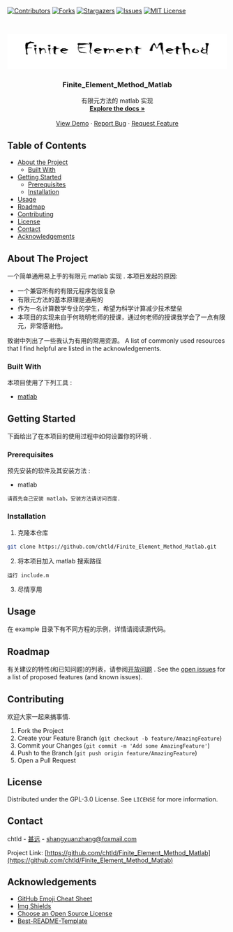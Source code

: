 [![Contributors][contributors-shield]][contributors-url]
[![Forks][forks-shield]][forks-url]
[![Stargazers][stars-shield]][stars-url]
[![Issues][issues-shield]][issues-url]
[![MIT License][license-shield]][license-url]



<!-- PROJECT LOGO -->
<br />
<p align="center">
  
  <a href="https://github.com/chtld/Finite_Elemnet_Method_Matlab">
    <img src="images/logo.png" alt="Logo" width="740" height="80">
  </a>

  <h3 align="center">Finite_Element_Method_Matlab</h3>

  <p align="center">
    有限元方法的 matlab 实现
    <br />
    <a href="https://github.com/chtld/Finite_Element_Method_Matlab"><strong>Explore the docs »</strong></a>
    <br />
    <br />
    <a href="https://github.com/chtld/Finite_Element_Method_Matlab">View Demo</a>
    ·
    <a href="https://github.com/chtld/Finite_Element_Method_Matlab/issues">Report Bug</a>
    ·
    <a href="https://github.com/chtld/Finite_Element_Method_Matlab/issues">Request Feature</a>
  </p>
</p>



<!-- TABLE OF CONTENTS -->
## Table of Contents

* [About the Project](#about-the-project)
  * [Built With](#built-with)
* [Getting Started](#getting-started)
  * [Prerequisites](#prerequisites)
  * [Installation](#installation)
* [Usage](#usage)
* [Roadmap](#roadmap)
* [Contributing](#contributing)
* [License](#license)
* [Contact](#contact)
* [Acknowledgements](#acknowledgements)



<!-- ABOUT THE PROJECT -->
## About The Project
<!--
[![Product Name Screen Shot][product-screenshot]](https://github.com/chtld/Finite_Element_Method_Matlab)
-->


一个简单通用易上手的有限元 matlab 实现 .
本项目发起的原因:
* 一个兼容所有的有限元程序包很复杂
* 有限元方法的基本原理是通用的
* 作为一名计算数学专业的学生，希望为科学计算减少技术壁垒
* 本项目的实现来自于何晓明老师的授课，通过何老师的授课我学会了一点有限元，非常感谢他。

致谢中列出了一些我认为有用的常用资源。
A list of commonly used resources that I find helpful are listed in the acknowledgements.

### Built With

本项目使用了下列工具 :
* [matlab](https://www.mathworks.com)

<!-- GETTING STARTED -->
## Getting Started

下面给出了在本项目的使用过程中如何设置你的环境 .

### Prerequisites

预先安装的软件及其安装方法 :
* matlab
```
请首先自己安装 matlab，安装方法请访问百度.
```

### Installation

1. 克隆本仓库
```sh
git clone https://github.com/chtld/Finite_Element_Method_Matlab.git
```
2. 将本项目加入 matlab 搜索路径
```
运行 include.m
```
3. 尽情享用

<!-- USAGE EXAMPLES -->
## Usage

在 example 目录下有不同方程的示例，详情请阅读源代码。


<!-- ROADMAP -->
## Roadmap

有关建议的特性(和已知问题)的列表，请参阅[开放问题](https://github.com/chtld/Finite_Element_Method_Matlab/issues) .
See the [open issues](https://github.com/chtld/Finite_Element_Method_Matlab/issues) for a list of proposed features (and known issues).

<!-- CONTRIBUTING -->
## Contributing

欢迎大家一起来搞事情.

1. Fork the Project
2. Create your Feature Branch (`git checkout -b feature/AmazingFeature`)
3. Commit your Changes (`git commit -m 'Add some AmazingFeature'`)
4. Push to the Branch (`git push origin feature/AmazingFeature`)
5. Open a Pull Request

<!-- LICENSE -->
## License

Distributed under the GPL-3.0 License. See `LICENSE` for more information.



<!-- CONTACT -->
## Contact

chtld - [甚远](https://www.zhihu.com/people/shen-yuan-77-42) - shangyuanzhang@foxmail.com

Project Link: [https://github.com/chtld/Finite_Element_Method_Matlab](https://github.com/chtld/Finite_Element_Method_Matlab)



<!-- ACKNOWLEDGEMENTS -->
## Acknowledgements
* [GitHub Emoji Cheat Sheet](https://www.webpagefx.com/tools/emoji-cheat-sheet)
* [Img Shields](https://shields.io)
* [Choose an Open Source License](https://choosealicense.com)
* [Best-README-Template](https://github.com/othneildrew/Best-README-Template)






<!-- MARKDOWN LINKS & IMAGES -->
<!-- https://www.markdownguide.org/basic-syntax/#reference-style-links -->
[contributors-shield]: https://img.shields.io/github/contributors/chtld/Finite_Element_Method_Matlab.svg?style=flat-square
[contributors-url]: https://github.com/chtld/Finite_Element_Method_Matlab/graphs/contributors
[forks-shield]: https://img.shields.io/github/forks/chtld/Finite_Element_Method_Matlab.svg?style=flat-square
[forks-url]: https://github.com/chtld/Finite_Element_Method_Matlab/network/members
[stars-shield]: https://img.shields.io/github/stars/chtld/Finite_Element_Method_Matlab.svg?style=flat-square
[stars-url]: https://github.com/chtld/Finite_Element_Method_Matlab/stargazers
[issues-shield]: https://img.shields.io/github/issues/chtld/Finite_Element_Method_Matlab?style=flat-square
[issues-url]: https://github.com/chtld/Finite_Element_Method_Matlab/issues
[license-shield]: https://img.shields.io/github/license/chtld/Finite_Element_Method_Matlab.svg?style=flat-square
[license-url]: https://github.com/chtld/Finite_Element_Method_Matlab/blob/master/LICENSE.txt
[product-screenshot]: images/screenshot.png
